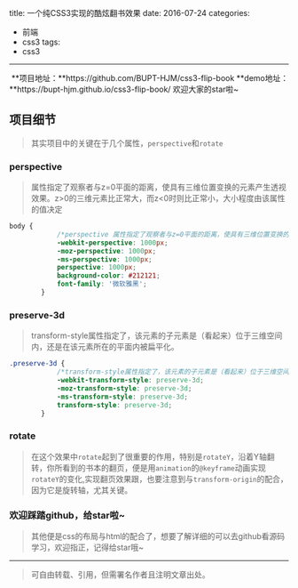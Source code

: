 title: 一个纯CSS3实现的酷炫翻书效果
date: 2016-07-24
categories:
  - 前端
  - css3
tags:
  - css3
---
<img src="http://7xp9v5.com1.z0.glb.clouddn.com/EF(%7BOK%7DY%7BCZTFZ)E%252)289R.png" alt="">
<!--more-->
**项目地址：**https://github.com/BUPT-HJM/css3-flip-book
**demo地址：**https://bupt-hjm.github.io/css3-flip-book/
欢迎大家的star啦~

## **项目细节**
> 其实项目中的关键在于几个属性，`perspective`和`rotate`

### **perspective**
>属性指定了观察者与z=0平面的距离，使具有三维位置变换的元素产生透视效果。z>0的三维元素比正常大，而z<0时则比正常小，大小程度由该属性的值决定

``` css
body {
            /*perspective 属性指定了观察者与z=0平面的距离，使具有三维位置变换的元素产生透视效果。z>0的三维元素比正常大，而z<0时则比正常小，大小程度由该属性的值决定。默认情况下，消失点位于元素的中心，但是可以通过设置perspective-origin属性来改变其位置。*/
            -webkit-perspective: 1000px;
            -moz-perspective: 1000px;
            -ms-perspective: 1000px;
            perspective: 1000px;
            background-color: #212121;
            font-family: '微软雅黑';
        }
```


### **preserve-3d**
>transform-style属性指定了，该元素的子元素是（看起来）位于三维空间内，还是在该元素所在的平面内被扁平化。

``` css
.preserve-3d {
            /*transform-style属性指定了，该元素的子元素是（看起来）位于三维空间内，还是在该元素所在的平面内被扁平化。*/
            -webkit-transform-style: preserve-3d;
            -moz-transform-style: preserve-3d;
            -ms-transform-style: preserve-3d;
            transform-style: preserve-3d;
        }
```

### **rotate**

> 在这个效果中`rotate`起到了很重要的作用，特别是`rotateY`，沿着Y轴翻转，你所看到的书本的翻页，便是用`animation`的`@keyframe`动画实现`rotateY`的变化,实现翻页效果跟，也要注意到与`transform-origin`的配合，因为它是旋转轴，尤其关键。

### **欢迎踩踏github，给star啦~**
> 其他便是css的布局与html的配合了，想要了解详细的可以去github看源码学习，欢迎指正，记得给star哦~


---

>可自由转载、引用，但需署名作者且注明文章出处。